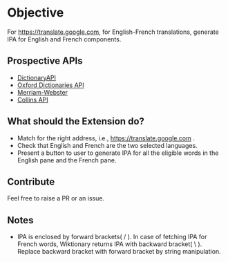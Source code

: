 # Objective

For https://translate.google.com, for English-French translations, generate IPA for English and French components.

## Prospective APIs
- [DictionaryAPI](https://dictionaryapi.dev/)
- [Oxford Dictionaries API](https://developer.oxforddictionaries.com/)
- [Merriam-Webster](https://dictionaryapi.com/products/index)
- [Collins API](https://www.collinslanguage.com/collins-api/)


## What should the Extension do?

- Match for the right address, i.e., https://translate.google.com .
- Check that English and French are the two selected languages.
- Present a button to user to generate IPA for all the eligible words in the English pane and the French pane.


## Contribute
Feel free to raise a PR or an issue.

## Notes
- IPA is enclosed by forward brackets( / ). In case of fetching IPA for French words, Wiktionary returns IPA with backward bracket( \ ). Replace backward bracket with forward bracket by string manipulation.
